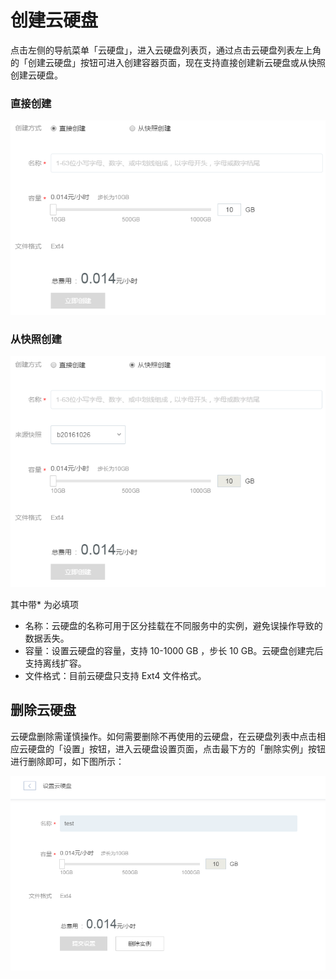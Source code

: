 # 创建云硬盘

点击左侧的导航菜单「云硬盘」，进入云硬盘列表页，通过点击云硬盘列表左上角的「创建云硬盘」按钮可进入创建容器页面，现在支持直接创建新云硬盘或从快照创建云硬盘。


### 直接创建

![](../image/创建云硬盘-直接创建.png)

### 从快照创建

![](../image/创建云硬盘-从快照创建.png)

其中带* 为必填项

* 名称：云硬盘的名称可用于区分挂载在不同服务中的实例，避免误操作导致的数据丢失。
* 容量：设置云硬盘的容量，支持 10-1000 GB ，步长 10 GB。云硬盘创建完后支持离线扩容。
* 文件格式：目前云硬盘只支持 Ext4 文件格式。

## 删除云硬盘

云硬盘删除需谨慎操作。如何需要删除不再使用的云硬盘，在云硬盘列表中点击相应云硬盘的「设置」按钮，进入云硬盘设置页面，点击最下方的「删除实例」按钮进行删除即可，如下图所示：

![](../image/创建云硬盘-删除云硬盘.png)